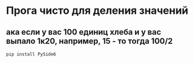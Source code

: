 # Прога чисто для деления значений
## ака если у вас 100 единиц хлеба и у вас выпало 1к20, например, 15 - то тогда 100/2

`pip install PySide6`
